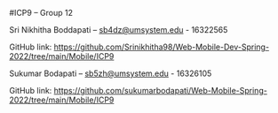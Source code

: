 #ICP9 – Group 12

Sri Nikhitha Boddapati – sb4dz@umsystem.edu  - 16322565     
 
GitHub link: https://github.com/Srinikhitha98/Web-Mobile-Dev-Spring-2022/tree/main/Mobile/ICP9


Sukumar Bodapati – sb5zh@umsystem.edu - 16326105

GitHub link: https://github.com/sukumarbodapati/Web-Mobile-Spring-2022/tree/main/Mobile/ICP9
